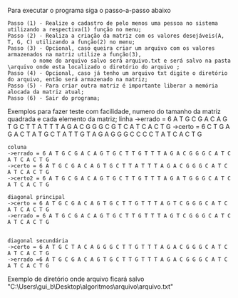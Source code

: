 Para executar o programa siga o passo-a-passo abaixo

	Passo (1) - Realize o cadastro de pelo menos uma pessoa no sistema utilizando a respectiva(1) função no menu;
	Passo (2) - Realiza a criação da matriz com os valores desejáveis(A, T, G, C) utilizando a função(2) no menu;
	Passo (3) - Opcional, caso queira criar um arquivo com os valores armazenados na matriz utilize a função(3),
		    o nome do arquivo salvo será arquivo.txt e será salvo na pasta \arquivo onde esta localizado o diretório do arquivo ;
	Passo (4) - Opcional, caso já tenho um arquivo txt digite o diretório do arquivo, então será armazenado na matriz;
	Passo (5) - Para criar outra matriz é importante liberar a memória alocada da matriz atual;
	Passo (6) - Sair do programa;
	

Exemplos para fazer teste com facilidade, numero do tamanho da matriz quadrada e cada elemento da matriz;
	linha
	->errado = 6 A T G C G A C A G T G C T T A T T T A G A C G G G C G T C A T C A C T G
	->certo = 6 C T G A G A C T A T G C T A T T G T A G A G G G C C C C T A T C A C T G

	coluna
	->errado = 6 A T G C G A C A G T G C T T G T T T A G A C G G G C A T C A T C A C T G
	->certo = 6 A T G C G A C A G T G C T T A T T T A G A C G G G C A T C A T C A C T G
	->certo2 = 6 A T G C G A C A G T G C T T G T T T A G A T G G G C A T C A T C A C T G

	diagonal principal
	->certo = 6 A T G C G A C A G T G C T T G T T T A G T C G G G C A T C A T C A C T G
	->errado = 6 A T G C G A C A G T G C T T G T T T A G T C G G G C A T C A T C A C T G 


	diagonal secundária
	->certo = 6 A T G C T A C A G G G C T T G T T T A G A C G G G C A T C A T C A C T G
	->errado =6 A T G C G A C A G T G C T T G T T T A G A C G G G C A T C A T C A C T G
	
Exemplo de diretório onde arquivo ficará salvo
	"C:\\Users\\gui_b\\Desktop\\algoritmos\\arquivo\\arquivo.txt"

